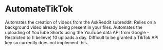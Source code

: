 # AutomateTikTok

Automates the creation of videos from the AskReddit subreddit.
Relies on a background video already being present in your files.
Automates the uploading of YouTube Shorts using the YouTube data API from Google - Restricted to (I believe) 10 uploads a day.
Difficult to be granted a TikTok API key so currently does not implement this.
